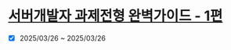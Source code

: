 # [서버개발자 과제전형 완벽가이드 - 1편](https://www.inflearn.com/course/%EC%84%9C%EB%B2%84%EA%B0%9C%EB%B0%9C%EC%9E%90-%EA%B3%BC%EC%A0%9C%EC%A0%84%ED%98%95-%EC%99%84%EB%B2%BD%EA%B0%80%EC%9D%B4%EB%93%9C-1%ED%8E%B8)

- [x] 2025/03/26 ~ 2025/03/26
